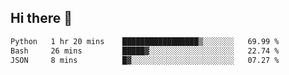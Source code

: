 ## Hi there 👋

<!--START_SECTION:waka-->

```txt
Python   1 hr 20 mins    █████████████████▒░░░░░░░   69.99 %
Bash     26 mins         █████▓░░░░░░░░░░░░░░░░░░░   22.74 %
JSON     8 mins          █▓░░░░░░░░░░░░░░░░░░░░░░░   07.27 %
```

<!--END_SECTION:waka-->

<!--
**OliverShang/OliverShang** is a ✨ _special_ ✨ repository because its `README.md` (this file) appears on your GitHub profile.

Here are some ideas to get you started:

- 🔭 I’m currently working on ...
- 🌱 I’m currently learning ...
- 👯 I’m looking to collaborate on ...
- 🤔 I’m looking for help with ...
- 💬 Ask me about ...
- 📫 How to reach me: ...
- 😄 Pronouns: ...
- ⚡ Fun fact: ...
-->
